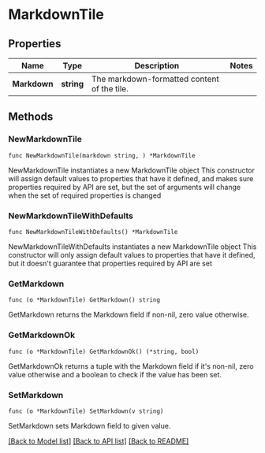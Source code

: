 # MarkdownTile

## Properties

Name | Type | Description | Notes
------------ | ------------- | ------------- | -------------
**Markdown** | **string** | The markdown-formatted content of the tile. | 

## Methods

### NewMarkdownTile

`func NewMarkdownTile(markdown string, ) *MarkdownTile`

NewMarkdownTile instantiates a new MarkdownTile object
This constructor will assign default values to properties that have it defined,
and makes sure properties required by API are set, but the set of arguments
will change when the set of required properties is changed

### NewMarkdownTileWithDefaults

`func NewMarkdownTileWithDefaults() *MarkdownTile`

NewMarkdownTileWithDefaults instantiates a new MarkdownTile object
This constructor will only assign default values to properties that have it defined,
but it doesn't guarantee that properties required by API are set

### GetMarkdown

`func (o *MarkdownTile) GetMarkdown() string`

GetMarkdown returns the Markdown field if non-nil, zero value otherwise.

### GetMarkdownOk

`func (o *MarkdownTile) GetMarkdownOk() (*string, bool)`

GetMarkdownOk returns a tuple with the Markdown field if it's non-nil, zero value otherwise
and a boolean to check if the value has been set.

### SetMarkdown

`func (o *MarkdownTile) SetMarkdown(v string)`

SetMarkdown sets Markdown field to given value.



[[Back to Model list]](../README.md#documentation-for-models) [[Back to API list]](../README.md#documentation-for-api-endpoints) [[Back to README]](../README.md)


